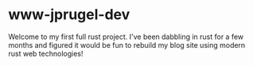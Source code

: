 # www-jprugel-dev

Welcome to my first full rust project. I've been dabbling in rust for a few months and figured it would be fun to rebuild my blog site using modern rust web technologies!
